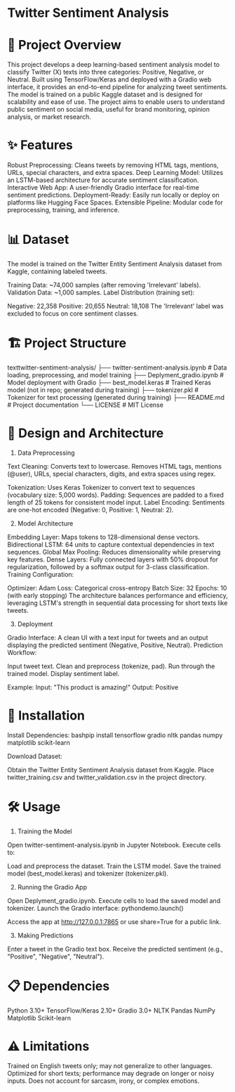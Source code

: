 # Twitter Sentiment Analysis

# 📖 Project Overview
This project develops a deep learning-based sentiment analysis model to classify Twitter (X) texts into three categories: Positive, Negative, or Neutral. Built using TensorFlow/Keras and deployed with a Gradio web interface, it provides an end-to-end pipeline for analyzing tweet sentiments. The model is trained on a public Kaggle dataset and is designed for scalability and ease of use.
The project aims to enable users to understand public sentiment on social media, useful for brand monitoring, opinion analysis, or market research.

# ✨ Features

Robust Preprocessing: Cleans tweets by removing HTML tags, mentions, URLs, special characters, and extra spaces.
Deep Learning Model: Utilizes an LSTM-based architecture for accurate sentiment classification.
Interactive Web App: A user-friendly Gradio interface for real-time sentiment predictions.
Deployment-Ready: Easily run locally or deploy on platforms like Hugging Face Spaces.
Extensible Pipeline: Modular code for preprocessing, training, and inference.


# 📊 Dataset
The model is trained on the Twitter Entity Sentiment Analysis dataset from Kaggle, containing labeled tweets.

Training Data: ~74,000 samples (after removing 'Irrelevant' labels).
Validation Data: ~1,000 samples.
Label Distribution (training set):

Negative: 22,358
Positive: 20,655
Neutral: 18,108
The 'Irrelevant' label was excluded to focus on core sentiment classes.

# 🏗️ Project Structure
texttwitter-sentiment-analysis/
├── twitter-sentiment-analysis.ipynb   # Data loading, preprocessing, and model training
├── Deplyment_gradio.ipynb            # Model deployment with Gradio
├── best_model.keras                  # Trained Keras model (not in repo; generated during training)
├── tokenizer.pkl                     # Tokenizer for text processing (generated during training)
├── README.md                         # Project documentation
└── LICENSE                           # MIT License

# 🔧 Design and Architecture
1. Data Preprocessing

Text Cleaning:
Converts text to lowercase.
Removes HTML tags, mentions (@user), URLs, special characters, digits, and extra spaces using regex.


Tokenization: Uses Keras Tokenizer to convert text to sequences (vocabulary size: 5,000 words).
Padding: Sequences are padded to a fixed length of 25 tokens for consistent model input.
Label Encoding: Sentiments are one-hot encoded (Negative: 0, Positive: 1, Neutral: 2).

2. Model Architecture

Embedding Layer: Maps tokens to 128-dimensional dense vectors.
Bidirectional LSTM: 64 units to capture contextual dependencies in text sequences.
Global Max Pooling: Reduces dimensionality while preserving key features.
Dense Layers: Fully connected layers with 50% dropout for regularization, followed by a softmax output for 3-class classification.
Training Configuration:

Optimizer: Adam
Loss: Categorical cross-entropy
Batch Size: 32
Epochs: 10 (with early stopping)
The architecture balances performance and efficiency, leveraging LSTM's strength in sequential data processing for short texts like tweets.

3. Deployment

Gradio Interface: A clean UI with a text input for tweets and an output displaying the predicted sentiment (Negative, Positive, Neutral).
Prediction Workflow:

Input tweet text.
Clean and preprocess (tokenize, pad).
Run through the trained model.
Display sentiment label.



Example:
Input: "This product is amazing!"
Output: Positive


# 🚀 Installation

Install Dependencies:
bashpip install tensorflow gradio nltk pandas numpy matplotlib scikit-learn


Download Dataset:

Obtain the Twitter Entity Sentiment Analysis dataset from Kaggle.
Place twitter_training.csv and twitter_validation.csv in the project directory.


# 🛠️ Usage
1. Training the Model

Open twitter-sentiment-analysis.ipynb in Jupyter Notebook.
Execute cells to:

Load and preprocess the dataset.
Train the LSTM model.
Save the trained model (best_model.keras) and tokenizer (tokenizer.pkl).



2. Running the Gradio App

Open Deplyment_gradio.ipynb.
Execute cells to load the saved model and tokenizer.
Launch the Gradio interface:
pythondemo.launch()

Access the app at http://127.0.0.1:7865 or use share=True for a public link.

3. Making Predictions

Enter a tweet in the Gradio text box.
Receive the predicted sentiment (e.g., "Positive", "Negative", "Neutral").


# 📋 Dependencies

Python 3.10+
TensorFlow/Keras 2.10+
Gradio 3.0+
NLTK
Pandas
NumPy
Matplotlib
Scikit-learn


# ⚠️ Limitations

Trained on English tweets only; may not generalize to other languages.
Optimized for short texts; performance may degrade on longer or noisy inputs.
Does not account for sarcasm, irony, or complex emotions.
